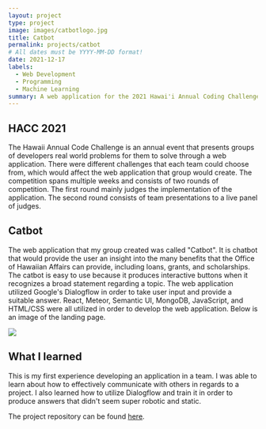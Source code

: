 ```yaml
---
layout: project
type: project
image: images/catbotlogo.jpg
title: Catbot
permalink: projects/catbot
# All dates must be YYYY-MM-DD format!
date: 2021-12-17
labels:
  - Web Development
  - Programming
  - Machine Learning
summary: A web application for the 2021 Hawai'i Annual Coding Challenge.
---
```


## HACC 2021

The Hawaii Annual Code Challenge is an annual event that presents groups of developers real world problems for them to solve through a web application. There were different challenges that each team could choose from, which would affect the web application that group would create. The competition spans multiple weeks and consists of two rounds of competition. The first round mainly judges the implementation of the application. The second round consists of team presentations to a live panel of judges.

## Catbot

The web application that my group created was called "Catbot". It is chatbot that would provide the user an insight into the many benefits that the Office of Hawaiian Affairs can provide, including loans, grants, and scholarships. The catbot is easy to use because it produces interactive buttons when it recognizes a broad statement regarding a topic. The web application utilized Google's Dialogflow in order to take user input and provide a suitable answer. React, Meteor, Semantic UI, MongoDB, JavaScript, and HTML/CSS were all utilized in order to develop the web application. Below is an image of the landing page.

<img class="ui image" src="{{ site.baseurl }}/images/landingpage.png">

## What I learned

This is my first experience developing an application in a team. I was able to learn about how to effectively communicate with others in regards to a project. I also learned how to utilize Dialogflow and train it in order to produce answers that didn't seem super robotic and static.

The project repository can be found [here](https://github.com/catjams/catbot).
